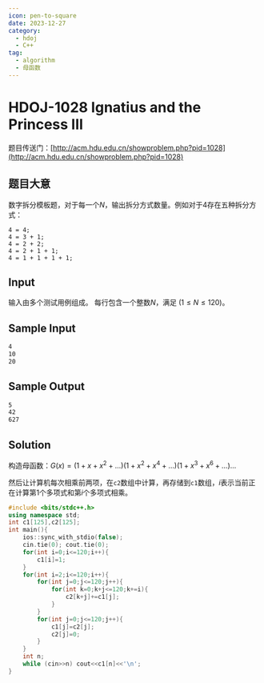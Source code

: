 ```yaml
---
icon: pen-to-square
date: 2023-12-27
category:
  - hdoj
  - C++
tag:
  - algorithm
  - 母函数
---
```


# HDOJ-1028 Ignatius and the Princess III

题目传送门：[http://acm.hdu.edu.cn/showproblem.php?pid=1028](http://acm.hdu.edu.cn/showproblem.php?pid=1028)

## 题目大意

数字拆分模板题，对于每一个$N$，输出拆分方式数量。例如对于4存在五种拆分方式：

```
4 = 4;
4 = 3 + 1;
4 = 2 + 2;
4 = 2 + 1 + 1;
4 = 1 + 1 + 1 + 1;
```

## Input

输入由多个测试用例组成。
每行包含一个整数$N$，满足 $(1≤N≤120)$。

## Sample Input
```txt
4
10
20
```
## Sample Output

```txt
5
42
627
```

## Solution

构造母函数：$G(x) = (1 + x + x^2 + ...)(1 + x^2 + x^4 + ...)(1 + x^3 + x^6 + ...)...$

然后让计算机每次相乘前两项，在`c2`数组中计算，再存储到`c1`数组，$i$表示当前正在计算第$1$个多项式和第$i$个多项式相乘。

```cpp
#include <bits/stdc++.h>
using namespace std;
int c1[125],c2[125];
int main(){
    ios::sync_with_stdio(false);
    cin.tie(0); cout.tie(0);
    for(int i=0;i<=120;i++){
        c1[i]=1;
    }
    for(int i=2;i<=120;i++){
        for(int j=0;j<=120;j++){
            for(int k=0;k+j<=120;k+=i){
                c2[k+j]+=c1[j];
            }
        }
        for(int j=0;j<=120;j++){
            c1[j]=c2[j];
            c2[j]=0;
        }
    }
    int n;
    while (cin>>n) cout<<c1[n]<<'\n';
}
```
